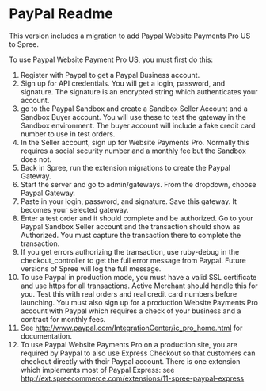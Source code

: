 # PayPal Readme

This version includes a migration to add Paypal Website Payments Pro US to Spree. 

To use Paypal Website Payment Pro US, you must first do this:

1. Register with Paypal to get a Paypal Business account. 
2. Sign up for API credentials. You will get a login, password, and signature. The signature is an encrypted string which authenticates your account.
3. go to the Paypal Sandbox and create a Sandbox Seller Account and a Sandbox Buyer account. 
You will use these to test the gateway in the Sandbox environment. The buyer account will 
include a fake credit card number to use in test orders.
5. In the Seller account, sign up for Website Payments Pro. Normally this requires a social security number and a monthly fee but the Sandbox does not.
6. Back in Spree, run the extension migrations to create the Paypal Gateway.
7. Start the server and go to admin/gateways. From the dropdown, choose Paypal Gateway.
8. Paste in your login, password, and signature. Save this gateway. It becomes your selected gateway.
9. Enter a test order and it should complete and be authorized. Go to your Paypal Sandbox Seller account and the transaction should show as Authorized. You must capture the transaction there to complete the transaction.
10. If you get errors authorizing the transaction, use ruby-debug in the checkout_controller to get the full error message from Paypal. Future versions of Spree will log the full message.
11. To use Paypal in production mode, you must have a valid SSL certificate and use https for all transactions. Active Merchant should handle this for you. Test this with real orders and real credit card numbers before launching. You must also sign up for a production Website Payments Pro account with Paypal which requires a check of your business and a contract for monthly fees.
12. See http://www.paypal.com/IntegrationCenter/ic_pro_home.html for documentation.
13. To use Paypal Website Payments Pro on a production site, you are required by Paypal to also use Express Checkout so that customers can checkout directly with their Paypal account. There is one extension which implements most of Paypal Express: see http://ext.spreecommerce.com/extensions/11-spree-paypal-express

